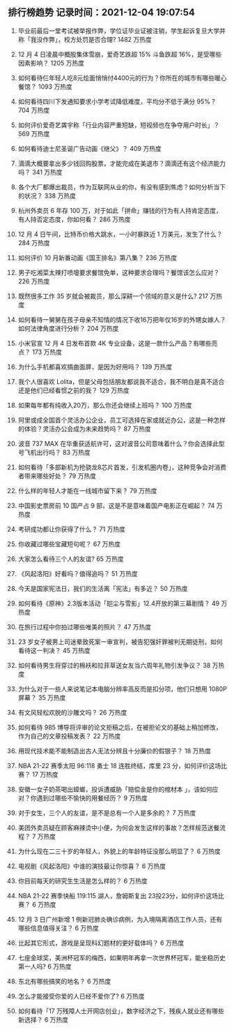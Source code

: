 
## 排行榜趋势 记录时间：2021-12-04 19:07:54
  
  1. 毕业前最后一堂考试被举报作弊，学位证毕业证被注销，学生起诉复旦大学并称「我没作弊」，校方处罚是否合理? 1482 万热度
    
  2. 12 月 4 日凌晨中概股集体雪崩，爱奇艺跌超 15% 斗鱼跌超 16%，是受哪些因素影响？ 1205 万热度
    
  3. 如何看待仨年轻人吃8元烩面悄悄付4400元的行为？你所在的城市有哪些暖心餐馆？ 1093 万热度
    
  4. 如何看待四川下发通知要求小学考试降低难度，平均分不低于满分 95%？ 704 万热度
    
  5. 如何评价爱奇艺龚宇称「行业内容严重短缺，短视频也在争夺用户时长」？ 569 万热度
    
  6. 如何看待迪士尼圣诞广告动画《继父》？ 409 万热度
    
  7. 滴滴大概要拿出多少钱回购股票，才能完成在美退市？滴滴还有这个经济能力吗？ 341 万热度
    
  8. 各个大厂都爆出裁员，作为互联网从业的你，有没有感到焦虑？如何分析当下的状况？ 338 万热度
    
  9. 杭州外卖员 6 年存 100 万，对于如此「拼命」赚钱的行为有人持肯定态度，有人持否定态度，你如何看？ 286 万热度
    
  10. 12 月 4 日午间，比特币价格大跳水，一小时暴跌近 1 万美元，发生了什么？ 284 万热度
    
  11. 如何评价 10 月新番动画《国王排名》第八集？ 236 万热度
    
  12. 男子吃湘菜太辣打喷嚏要求餐馆免单，这种要求合理吗？餐馆该怎么应对？ 226 万热度
    
  13. 既然很多工作 35 岁就会被裁员，那么深耕一个领域的意义是什么? 217 万热度
    
  14. 如何看待一舅舅在孩子母亲不知情的情况下收16万把年仅16岁的外甥女嫁人？如何法律角度进行分析？ 204 万热度
    
  15. 小米官宣 12 月 4 日发布首款 4K 专业设备，这是一款什么产品？有哪些亮点？ 173 万热度
    
  16. 为什么手机都喜欢搞曲面屏，是因为好用吗？ 139 万热度
    
  17. 我个人很喜欢 Lolita，但是父母包括朋友都说我不适合，我不明白是真不适合还是他们已经看惯之前的我？ 129 万热度
    
  18. 如果每年都有纯收入20万，那么你还会继续上班吗？ 100 万热度
    
  19. 阿里或成全国首个灵活办公企业，员工可选择在家或就近办公，这是一种怎样的体验？灵活办公会成为未来趋势吗？ 87 万热度
    
  20. 波音 737 MAX 在华重获适航许可，这对波音公司意味着什么？你会选择此型号飞机出行吗？ 83 万热度
    
  21. 如何看待「多部新机为抢骁龙8芯片首发，引发机圈内卷」，这种竞争会对消费者带来哪些好处？ 79 万热度
    
  22. 什么样的年轻人才能在一线城市留下来？ 79 万热度
    
  23. 中国影史票房前 10 国产占 9 部，这是不是意味着国产电影正在崛起？ 74 万热度
    
  24. 考研成功都让你获得了什么？ 71 万热度
    
  25. 你收藏过哪些宝藏短句呢？ 67 万热度
    
  26. 大家怎么看待三个人的友谊? 65 万热度
    
  27. 《风起洛阳》好看吗？值得追吗？ 51 万热度
    
  28. 今天是国家宪法日，我们的生活离「宪法」有多近？ 50 万热度
    
  29. 如何看待《原神》2.3版本活动「皑尘与雪影」12.4开放的第三幕剧情？ 49 万热度
    
  30. 在旅行过程中你拍过哪些唯美的照片？ 47 万热度
    
  31. 23 岁女子被男上司迷晕致死案一审宣判，被告犯强奸罪被判无期徒刑，如何看待这一判决？ 45 万热度
    
  32. 如何看待男生将穿过的棉袄和拉菲草送女友当六周年礼物引发争议？ 38 万热度
    
  33. 为什么对于一些人来说笔记本电脑分辨率高反而是扣分项，他们只想用 1080P 屏幕？ 35 万热度
    
  34. 有文风轻松欢脱的沙雕文吗？ 26 万热度
    
  35. 如何看待 985 博导将评审的论文拒稿之后，在被拒论文的基础上稍加修改，作为自己的文章投稿发表？ 22 万热度
    
  36. 用现代技术能不能制造出古人无法分辨且十分廉价的假银子？ 18 万热度
    
  37. NBA 21-22 赛季太阳 96:118 勇士 18 连胜终结，库里 23 分，如何评价这场比赛？ 17 万热度
    
  38. 安徽一女子奶茶喝出蟑螂，投诉遭威胁「赔偿金是你的棺材本 」，该如何应对？你遇到过哪些不愉快的用餐经历？ 9 万热度
    
  39. 对于女生，三个人的友谊，是不是总有一个人是多余的？ 7 万热度
    
  40. 美团外卖员疑在顾客麻辣烫中小便，为何会发生这样的事故？怎样规范送餐流程？ 7 万热度
    
  41. 为什么现在二三十岁的年轻人，外貌上的年龄特征没那么明显了？ 6 万热度
    
  42. 电视剧《风起洛阳》中谁的演技最让你惊喜？ 6 万热度
    
  43. 你目前每天的研究生生活是怎么样的？ 6 万热度
    
  44. NBA 21-22 赛季快船 119:115 湖人，詹姆斯复出 23投23分，如何评价这场比赛？ 6 万热度
    
  45. 12 月 3 日广州新增 1 例新冠肺炎确诊病例，为入境隔离酒店工作人员，还有哪些信息值得关注？ 6 万热度
    
  46. 比起其它形式，游戏是呈现科幻题材的更好载体吗？ 6 万热度
    
  47. 七座金球奖，美洲杯冠军的梅西，如果明年再拿一次世界杯冠军，能坐稳历史第一人吗? 6 万热度
    
  48. 东北有哪些搞笑的地名？ 6 万热度
    
  49. 怎么才能接受你爱的人已经不爱你了? 6 万热度
    
  50. 如何看待「17 万残障人士开网店创业」，数字经济之下，残疾人就业还有哪些新选择？ 6 万热度
    